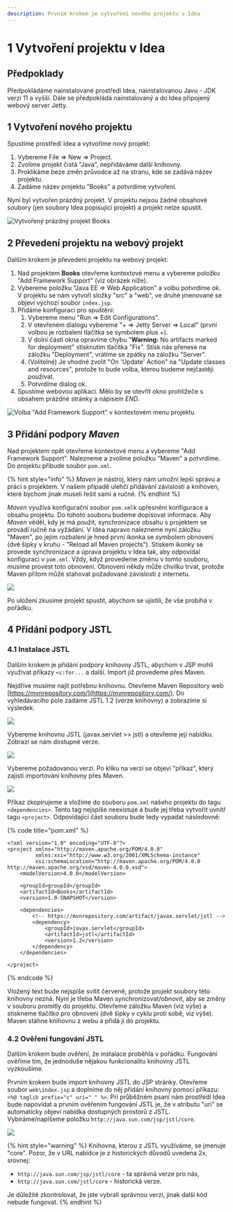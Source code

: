 ```yaml
---
description: Prvním krokem je vytvoření nového projektu v Idea
---
```


# 1 Vytvoření projektu v Idea

## Předpoklady

Předpokládáme nainstalované prostředí Idea, nainstalovanou Javu - JDK verzi 11 a vyšší. Dále se předpokládá nainstalovaný a do Idea připojený webový server Jetty.

## 1 Vytvoření nového projektu

Spustíme prostředí Idea a vytvoříme nový projekt:

1. Vybereme File =&gt; New =&gt; Project.
2. Zvolíme projekt čistá "Java", nepřidáváme další knihovny.
3. Proklikáme beze změn průvodce až na stranu, kde se zadává název projektu.
4. Zadáme název projektu "Books" a potvrdíme vytvoření.

Nyní byl vytvořen prázdný projekt. V projektu nejsou žádné obsahové soubory \(jen soubory Idea popisující projekt\) a projekt nelze spustit.

![Vytvo&#x159;en&#xFD; pr&#xE1;zdn&#xFD; projekt Books](.gitbook/assets/1-empty-project.jpg)

## 2 Převedení projektu na webový projekt

Dalším krokem je převedení projektu na webový projekt:

1. Nad projektem **Books** otevřeme kontextové menu a vybereme položku "Add Framework Support" \(viz obrázek níže\).
2. Vybereme položku "Java EE =&gt; Web Application" a volbu potvrdíme ok. V projektu se nám vytvoří složky "src" a "web", ve druhé jmenované se objeví výchozí soubor `index.jsp`.
3. Přidáme konfiguraci pro spuštění:
   1. Vybereme menu "Run =&gt; Edit Configurations".
   2. V otevřeném dialogu vybereme "+ =&gt; Jetty Server =&gt; Local" \(první volbou je rozbalení tlačítka se symbolem plus +\).
   3. V dolní části okna opravíme chybu "**Warning:** No artifacts marked for deployment" stisknutím tlačítka "Fix". Stisk nás přenese na záložku "Deployment", vrátíme se zpátky na záložku "Server".
   4. \(Volitelné\) Je vhodné zvolit "On 'Update' Action" na "Update classes and resources", protože to bude volba, kterou budeme nejčastěji používat.
   5. Potvrdíme dialog ok.
4. Spustíme webovou aplikaci. Mělo by se otevřít okno prohlížeče s obsahem prázdné stránky a nápisem $END$.

![Volba &quot;Add Framework Support&quot; v kontextov&#xE9;m menu projektu](.gitbook/assets/1-add-framework-support.jpg)

## 3 Přidání podpory _Maven_

Nad projektem opět otevřeme kontextové menu a vybereme "Add Framework Support". Nalezneme a zvolíme položku "Maven" a potvrdíme. Do projektu přibude soubor `pom.xml`.

{% hint style="info" %}
_Maven_ je nástroj, který nám umožní lepší správu a práci s projektem. V našem případě ulehčí přidávání závislostí a knihoven, které bychom jinak museli řešit sami a ručně.
{% endhint %}

_Maven_ využívá konfigurační soubor `pom.xml`k upřesnění konfigurace a obsahu projektu. Do tohoto souboru budeme dopisovat informace. Aby _Maven_ věděl, kdy je má použít, synchronizace obsahu s projektem se provádí ručně na vyžádání. V Idea napravo nalezneme nyní záložku "Maven", po jejím rozbalení je hned první ikonka se symbolem obnovení \(dvě šipky v kruhu - "Reload all Maven projects"\). Stiskem ikonky se provede synchronizace a úprava projektu v Idea tak, aby odpovídal konfiguraci v `pom.xml`. Vždy, když provedeme změnu v tomto souboru, musíme provést toto obnovení. Obnovení někdy může chvilku trvat, protože Maven přitom může stahovat požadované závislosti z internetu.

![](.gitbook/assets/1-maven.jpg)

Po uložení zkusíme projekt spustit, abychom se ujistili, že vše probíhá v pořádku.

## 4 Přidání podpory JSTL

### 4.1 Instalace JSTL

Dalším krokem je přidání podpory knihovny JSTL, abychom v JSP mohli využívat příkazy `<c:for...` a další. Import již provedeme přes Maven.

Nejdříve musíme najít potřebnu knihovnu. Otevřeme Maven Repository web [https://mvnrepository.com/](https://mvnrepository.com/). Do vyhledávacího pole zadáme JSTL 1.2 \(verze knihovny\) a zobrazíme si výsledek.

![](.gitbook/assets/1-add-jstl-1.jpg)

Vybereme knihovnu JSTL \(javax.servlet &gt;&gt; jstl\) a otevřeme její nabídku.  Zobrazí se nám dostupné verze.

![](.gitbook/assets/1-add-jstl-2.jpg)

Vybereme požadovanou verzi. Po kliku na verzi se objeví "příkaz", který zajistí importování knihovny přes Maven. 

![](.gitbook/assets/1-add-jstl-3.jpg)

Příkaz zkopírujeme a vložíme do souboru `pom.xml` našeho projektu do tagu `<dependencies>`. Tento tag nejspíše neexistuje a bude jej třeba vytvořit uvnitř tagu `<project>`. Odpovídající část souboru bude tedy vypadat následovně:

{% code title="pom.xml" %}
```markup
<?xml version="1.0" encoding="UTF-8"?>
<project xmlns="http://maven.apache.org/POM/4.0.0"
         xmlns:xsi="http://www.w3.org/2001/XMLSchema-instance"
         xsi:schemaLocation="http://maven.apache.org/POM/4.0.0 http://maven.apache.org/xsd/maven-4.0.0.xsd">
    <modelVersion>4.0.0</modelVersion>

    <groupId>groupId</groupId>
    <artifactId>Books</artifactId>
    <version>1.0-SNAPSHOT</version>

    <dependencies>
        <!-- https://mvnrepository.com/artifact/javax.servlet/jstl -->
        <dependency>
            <groupId>javax.servlet</groupId>
            <artifactId>jstl</artifactId>
            <version>1.2</version>
        </dependency>
    </dependencies>
    
</project>
```
{% endcode %}

Vložený text bude nejspíše svítit červeně, protože projekt soubory této knihovny nezná. Nyní je třeba Maven synchronizovat/obnovit, aby se změny v souboru promítly do projektu. Otevřeme záložku Maven \(viz výše\) a stiskneme tlačítko pro obnovení \(dvě šipky v cyklu proti sobě, viz výše\). Maven stáhne knihovnu z webu a přidá ji do projektu.

### 4.2 Ověření fungování JSTL

Dalším krokem bude ověření, že instalace proběhla v pořádku. Fungování ověříme tím, že jednoduše nějakou funkcionalitu knihovny JSTL vyzkoušíme.

Prvním krokem bude import knihovny JSTL do JSP stránky. Otevřeme soubor `web\index.jsp` a doplníme do něj přidání knihovny pomocí příkazu: `<%@ taglib prefix="c" uri=" " %>`. Pri průběžném psaní nám prostředí Idea bude napovídat a prvním ověřením fungování JSTL je, že v atributu "uri" se automaticky objeví nabídka dostupných prostorů z JSTL. Vybíráme/napíšeme položku `http://java.sun.com/jsp/jstl/core`.

![](.gitbook/assets/1-add-jstl-verify.jpg)

{% hint style="warning" %}
Knihovna, kterou z JSTL využíváme, se jmenuje "core". Pozor, že v URL nabídce je z historických důvodů uvedena 2x, srovnej:

* `http://java.sun.com/jsp/jstl/core` - ta správná verze pro nás,
* `http://java.sun.com/jstl/core` - historická verze.

Je důležité zkontrolovat, že jste vybrali správnou verzi, jinak další kód nebude fungovat.
{% endhint %}



